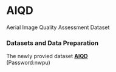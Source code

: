 # AIQD
Aerial Image Quality Assessment Dataset

### Datasets and Data Preparation
The newly provied dataset [**AIQD**](https://pan.baidu.com/s/1aviLwUCn-NRLouF0LNVluA?pwd=nwpu )        
(Password:nwpu)

